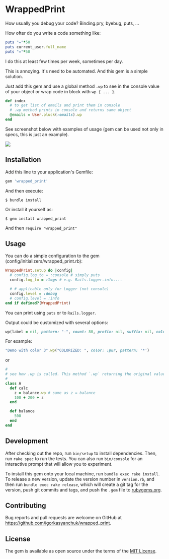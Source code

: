 # WrappedPrint

How usually you debug your code? Binding.pry, byebug, puts, ... 

How ofter do you write a code something like:

```ruby
puts "="*50
puts current_user.full_name
puts "="*50
```

I do this at least few times per week, sometimes per day. 

This is annoying. It's need to be automated. And this gem is a simple solution.

Just add this gem and use a global method `.wp` to see in the console value of your object or wrap code in block with `wp { ... }`.

```ruby
def index
  # to get list of emails and print them in console
  # .wp method prints in console and returns same object
  @emails = User.pluck(:emails).wp
end
```

See screenshot below with examples of usage (gem can be used not only in specs, this is just an example).

[<img src="https://raw.githubusercontent.com/igorkasyanchuk/wrapped_print/main/docs/demo_print.png"
/>](https://raw.githubusercontent.com/igorkasyanchuk/wrapped_print/main/docs/demo_print.png)

## Installation

Add this line to your application's Gemfile:

```ruby
gem 'wrapped_print'
```

And then execute:

    $ bundle install

Or install it yourself as:

    $ gem install wrapped_print

And then `require "wrapped_print"`

## Usage

You can do a simple configuration to the gem (config/initializers/wrapped_print.rb):

```ruby
WrappedPrint.setup do |config|
  # config.log_to = :console # simply puts
  config.log_to = :logs # e.g. Rails.logger.info....

  # # applicable only for Logger (not console)
  config.level = :debug
  # config.level = :info
end if defined?(WrappedPrint)
```

You can print using `puts` or to `Rails.logger`.

Output could be customized with several options:

```ruby
wp(label = nil, pattern: "-", count: 80, prefix: nil, suffix: nil, color: nil)
```

For example:

```ruby
"Demo with color 3".wp("COLORIZED: ", color: :pur, pattern: '*')
```

or

```ruby
#
# see how .wp is called. This method `.wp` returning the original value, so you can use it as normal variable.
# 
class A
  def calc
    z = balance.wp # same as z = balance
    100 + 200 + z
  end

  def balance
    500
  end
end
```

## Development

After checking out the repo, run `bin/setup` to install dependencies. Then, run `rake spec` to run the tests. You can also run `bin/console` for an interactive prompt that will allow you to experiment.

To install this gem onto your local machine, run `bundle exec rake install`. To release a new version, update the version number in `version.rb`, and then run `bundle exec rake release`, which will create a git tag for the version, push git commits and tags, and push the `.gem` file to [rubygems.org](https://rubygems.org).

## Contributing

Bug reports and pull requests are welcome on GitHub at https://github.com/igorkasyanchuk/wrapped_print.


## License

The gem is available as open source under the terms of the [MIT License](https://opensource.org/licenses/MIT).
